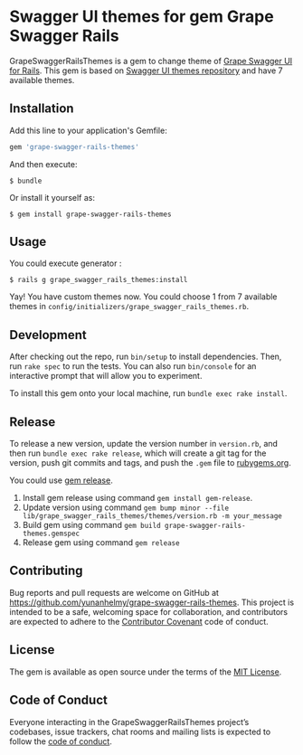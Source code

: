 # Swagger UI themes for gem Grape Swagger Rails

GrapeSwaggerRailsThemes is a gem to change theme of [Grape Swagger UI for Rails](https://github.com/ruby-grape/grape-swagger-rails). This gem is based on [Swagger UI themes repository](https://github.com/ostranme/swagger-ui-themes) and have 7 available themes.

## Installation

Add this line to your application's Gemfile:

```ruby
gem 'grape-swagger-rails-themes'
```

And then execute:

    $ bundle

Or install it yourself as:

    $ gem install grape-swagger-rails-themes

## Usage

You could execute generator :

    $ rails g grape_swagger_rails_themes:install

Yay! You have custom themes now. You could choose 1 from 7 available themes in `config/initializers/grape_swagger_rails_themes.rb`.

## Development

After checking out the repo, run `bin/setup` to install dependencies. Then, run `rake spec` to run the tests. You can also run `bin/console` for an interactive prompt that will allow you to experiment.

To install this gem onto your local machine, run `bundle exec rake install`. 

## Release

To release a new version, update the version number in `version.rb`, and then run `bundle exec rake release`, which will create a git tag for the version, push git commits and tags, and push the `.gem` file to [rubygems.org](https://rubygems.org).

You could use [gem release](https://github.com/svenfuchs/gem-release). 
1. Install gem release using command `gem install gem-release`. 
2. Update version using command `gem bump minor --file lib/grape_swagger_rails_themes/themes/version.rb -m your_message`
3. Build gem using command `gem build grape-swagger-rails-themes.gemspec`
4. Release gem using command `gem release`

## Contributing

Bug reports and pull requests are welcome on GitHub at https://github.com/yunanhelmy/grape-swagger-rails-themes. This project is intended to be a safe, welcoming space for collaboration, and contributors are expected to adhere to the [Contributor Covenant](http://contributor-covenant.org) code of conduct.

## License

The gem is available as open source under the terms of the [MIT License](https://opensource.org/licenses/MIT).

## Code of Conduct

Everyone interacting in the GrapeSwaggerRailsThemes project’s codebases, issue trackers, chat rooms and mailing lists is expected to follow the [code of conduct](https://github.com/yunanhelmy/grape-swagger-rails-themes/blob/master/CODE_OF_CONDUCT.md).
